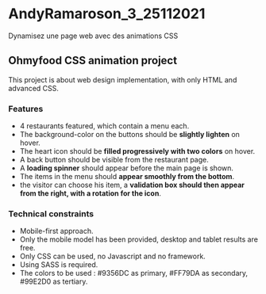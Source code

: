 # AndyRamaroson_3_25112021
Dynamisez une page web avec des animations CSS

<h2> Ohmyfood CSS animation project </h2>
This project is about web design implementation, with only HTML and advanced CSS.

<h3>Features</h3>
<ul>
  <li>4 restaurants featured, which contain a menu each.</li>
  <li>The background-color on the buttons should be <b>slightly lighten</b> on hover.</li>
  <li>The heart icon should be <b>filled progressively with two colors</b> on hover.</li>
  <li>A back button should be visible from the restaurant page.</li>
  <li>A <b>loading spinner</b> should appear before the main page is shown.</li>
  <li>The items in the menu should <b>appear smoothly from the bottom</b>.</li>
  <li>the visitor can choose his item, a <b>validation box should then appear from the right, with a rotation for the icon</b>.</li>
</ul>

<h3>Technical constraints</h3>
<ul>
  <li>Mobile-first approach.</li>
  <li>Only the mobile model has been provided, desktop and tablet results are free.</li>
  <li>Only CSS can be used, no Javascript and no framework.</li>
  <li>Using SASS is required.</li>
  <li>The colors to be used : #9356DC as primary, #FF79DA as secondary, #99E2D0 as tertiary.</li>
</ul>
